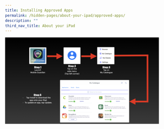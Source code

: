 ```yaml
---
title: Installing Approved Apps
permalink: /hidden-pages/about-your-ipad/approved-apps/
description: ""
third_nav_title: About your iPad
---
```

<div>
	<center>
<img src="/images/PDLP/About_ipad/Approved_apps/approved_a.png">
	</center>
	</div>